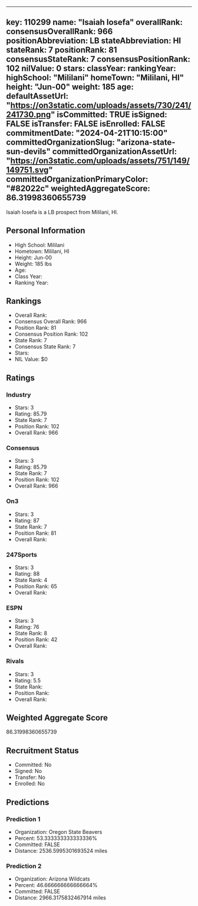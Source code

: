---
  key: 110299
  name: "Isaiah Iosefa"
  overallRank: 
  consensusOverallRank: 966
  positionAbbreviation: LB
  stateAbbreviation: HI
  stateRank: 7
  positionRank: 81
  consensusStateRank: 7
  consensusPositionRank: 102
  nilValue: 0
  stars: 
  classYear: 
  rankingYear: 
  highSchool: "Mililani"
  homeTown: "Mililani, HI"
  height: "Jun-00"
  weight: 185
  age: 
  defaultAssetUrl: "https://on3static.com/uploads/assets/730/241/241730.png"
  isCommitted: TRUE
  isSigned: FALSE
  isTransfer: FALSE
  isEnrolled: FALSE
  commitmentDate: "2024-04-21T10:15:00"
  committedOrganizationSlug: "arizona-state-sun-devils"
  committedOrganizationAssetUrl: "https://on3static.com/uploads/assets/751/149/149751.svg"
  committedOrganizationPrimaryColor: "#82022c"
  weightedAggregateScore: 86.31998360655739
  ---
  
  Isaiah Iosefa is a LB prospect from Mililani, HI.
  
  ## Personal Information
  - High School: Mililani
  - Hometown: Mililani, HI
  - Height: Jun-00
  - Weight: 185 lbs
  - Age: 
  - Class Year: 
  - Ranking Year: 
  
  ## Rankings
  - Overall Rank: 
  - Consensus Overall Rank: 966
  - Position Rank: 81
  - Consensus Position Rank: 102
  - State Rank: 7
  - Consensus State Rank: 7
  - Stars: 
  - NIL Value: $0
  
  ## Ratings
  
  ### Industry
  - Stars: 3
  - Rating: 85.79
  - State Rank: 7
  - Position Rank: 102
  - Overall Rank: 966
  
  ### Consensus
  - Stars: 3
  - Rating: 85.79
  - State Rank: 7
  - Position Rank: 102
  - Overall Rank: 966
  
  ### On3
  - Stars: 3
  - Rating: 87
  - State Rank: 7
  - Position Rank: 81
  - Overall Rank: 
  
  ### 247Sports
  - Stars: 3
  - Rating: 88
  - State Rank: 4
  - Position Rank: 65
  - Overall Rank: 
  
  ### ESPN
  - Stars: 3
  - Rating: 76
  - State Rank: 8
  - Position Rank: 42
  - Overall Rank: 
  
  ### Rivals
  - Stars: 3
  - Rating: 5.5
  - State Rank: 
  - Position Rank: 
  - Overall Rank: 
  
  ## Weighted Aggregate Score
  86.31998360655739
  
  ## Recruitment Status
  - Committed: No
  - Signed: No
  - Transfer: No
  - Enrolled: No
  
  
  
  ## Predictions
  
  ### Prediction 1
  - Organization: Oregon State Beavers
  - Percent: 53.333333333333336%
  - Committed: FALSE
  - Distance: 2536.5995301693524 miles
  
  ### Prediction 2
  - Organization: Arizona Wildcats
  - Percent: 46.666666666666664%
  - Committed: FALSE
  - Distance: 2966.3175832467914 miles
  